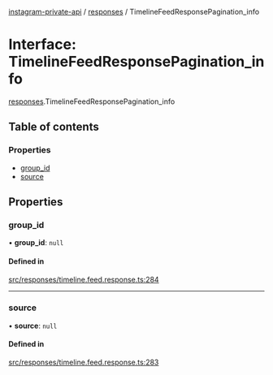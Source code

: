 [instagram-private-api](../../README.md) / [responses](../../modules/responses.md) / TimelineFeedResponsePagination_info

# Interface: TimelineFeedResponsePagination\_info

[responses](../../modules/responses.md).TimelineFeedResponsePagination_info

## Table of contents

### Properties

- [group\_id](TimelineFeedResponsePagination_info.md#group_id)
- [source](TimelineFeedResponsePagination_info.md#source)

## Properties

### group\_id

• **group\_id**: ``null``

#### Defined in

[src/responses/timeline.feed.response.ts:284](https://github.com/Nerixyz/instagram-private-api/blob/b3351b9/src/responses/timeline.feed.response.ts#L284)

___

### source

• **source**: ``null``

#### Defined in

[src/responses/timeline.feed.response.ts:283](https://github.com/Nerixyz/instagram-private-api/blob/b3351b9/src/responses/timeline.feed.response.ts#L283)
